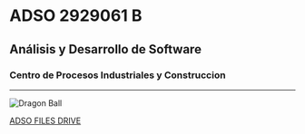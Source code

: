 # ADSO 2929061 B
## Análisis y Desarrollo de Software
### Centro de Procesos Industriales y Construccion


---


![Dragon Ball](https://tinyurl.com/4dx4ztms)

[ADSO FILES DRIVE](https://tinyurl.com/wnkk334u)